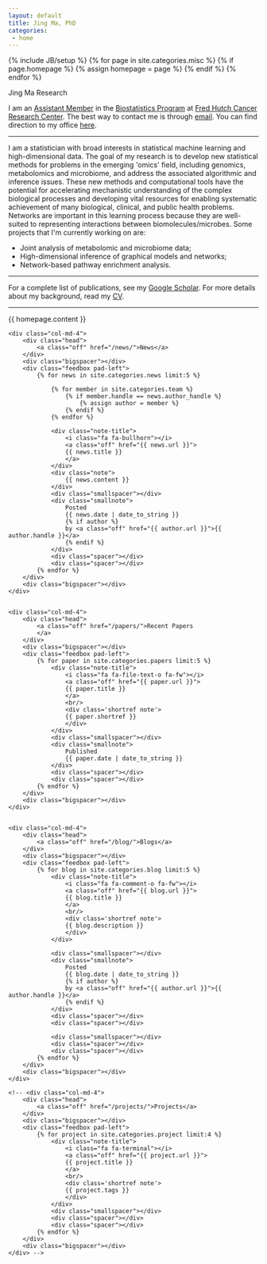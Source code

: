 ```yaml
---
layout: default
title: Jing Ma, PhD
categories:
 - home
---
```

{% include JB/setup %}
{% for page in site.categories.misc %}
{% if page.homepage %}
	{% assign homepage = page %}
{% endif %}
{% endfor %}

<div class="row">
	<div class="col-md-12">
		<div class="bigtitle logobox">
			Jing Ma Research
		</div>
	</div>	
</div> 


I am an [Assistant Member](http://www.fredhutch.org/en/labs/profiles/ma-jing.html) in the [Biostatistics Program](http://www.fredhutch.org/en/labs/phs/projects/biostats.html) at [Fred Hutch Cancer Research Center](http://www.fredhutch.org/en.html). 
The best way to contact me is through [email](/team/jingma). You can find direction to my office [here](assets/pdfs/team/ma-office.pdf).


<hr/>

<!--My primary research concerns estimation and inference from high-dimensional data, in particular to develop statistical machine learning methods to solve problems in genomics and microbiome.-->
I am a statistician with broad interests in statistical machine learning and high-dimensional data. The goal of my research is to develop new statistical methods for problems in the emerging 'omics' field, including genomics, metabolomics and microbiome, and address the associated algorithmic and inference issues. These new methods and computational tools have the potential for accelerating mechanistic understanding of the complex biological processes and developing vital resources for enabling systematic achievement of many biological, clinical, and public health problems.
Networks are important in this learning process because they are well-suited to representing interactions between biomolecules/microbes.
Some projects that I'm currently working on are:

* Joint analysis of metabolomic and microbiome data;
* High-dimensional inference of graphical models and networks;
* Network-based pathway enrichment analysis.

<hr/>

<!-- Before coming to the Hutch, I was a postdoctoral fellow at the University of Pennsylvania mentored by [Prof. Hongzhe Li](http://statgene.med.upenn.edu/) and [Prof. T. Tony Cai](http://www-stat.wharton.upenn.edu/~tcai/) from 2015-2017. I received my Ph.D. degree in Statistics in 2015 from the University of Michigan, under the supervision of [Prof. George Michailidis](http://www.stat.ufl.edu/personnel/Faculty%20Listing/index.html).
-->

For a complete list of publications, see my [Google Scholar](http://scholar.google.com/citations?user=TClZmdkAAAAJ). For more details about my background, read my [CV](/assets/pdfs/team/jingma-cv.pdf). 

<hr/>

<div class="row">
	<div class="col-md-12">
		<div class="head">
			{{ homepage.content }}
		</div>
	</div>				
</div>

<div class="row">
	
	<div class="col-md-4">
		<div class="head">
			<a class="off" href="/news/">News</a>
		</div>
		<div class="bigspacer"></div>
		<div class="feedbox pad-left">
			{% for news in site.categories.news limit:5 %}
			
				{% for member in site.categories.team %}
					{% if member.handle == news.author_handle %}
						{% assign author = member %}
					{% endif %}
				{% endfor %}		
				
				<div class="note-title">
					<i class="fa fa-bullhorn"></i>
					<a class="off" href="{{ news.url }}">
					{{ news.title }}
					</a>
				</div>
				<div class="note">
					{{ news.content }}
				</div>
				<div class="smallspacer"></div>
				<div class="smallnote">
					Posted
					{{ news.date | date_to_string }}
					{% if author %}
					by <a class="off" href="{{ author.url }}">{{ author.handle }}</a>
					{% endif %}						
				</div>
				<div class="spacer"></div>	
				<div class="spacer"></div>				
			{% endfor %}
		</div>
		<div class="bigspacer"></div>		
	</div>
	
	
	<div class="col-md-4">
		<div class="head">
			<a class="off" href="/papers/">Recent Papers
			</a>
		</div>
		<div class="bigspacer"></div>
		<div class="feedbox pad-left">		
			{% for paper in site.categories.papers limit:5 %}
				<div class="note-title">
					<i class="fa fa-file-text-o fa-fw"></i>
					<a class="off" href="{{ paper.url }}">
					{{ paper.title }}
					</a>
					<br/>
					<div class='shortref note'>
					{{ paper.shortref }}
					</div>
				</div>
				<div class="smallspacer"></div>
				<div class="smallnote">
					Published
					{{ paper.date | date_to_string }}
				</div>
				<div class="spacer"></div>	
				<div class="spacer"></div>				
			{% endfor %}
		</div>
		<div class="bigspacer"></div>		
	</div>
	

	<div class="col-md-4">
		<div class="head">
			<a class="off" href="/blog/">Blogs</a>
		</div>
		<div class="bigspacer"></div>
		<div class="feedbox pad-left">
			{% for blog in site.categories.blog limit:5 %}
				<div class="note-title">
					<i class="fa fa-comment-o fa-fw"></i>
					<a class="off" href="{{ blog.url }}">
					{{ blog.title }}
					</a>
					<br/>
					<div class='shortref note'>
					{{ blog.description }}
					</div>
				</div>
				
				<div class="smallspacer"></div>
				<div class="smallnote">
					Posted
					{{ blog.date | date_to_string }}
					{% if author %}
					by <a class="off" href="{{ author.url }}">{{ author.handle }}</a>
					{% endif %}						
				</div>
				<div class="spacer"></div>	
				<div class="spacer"></div>
				
				<div class="smallspacer"></div>
				<div class="spacer"></div>
				<div class="spacer"></div>
			{% endfor %}
		</div>
		<div class="bigspacer"></div>
	</div>
	
	<!-- <div class="col-md-4">
		<div class="head">
			<a class="off" href="/projects/">Projects</a>
		</div>
		<div class="bigspacer"></div>
		<div class="feedbox pad-left">
			{% for project in site.categories.project limit:4 %}
				<div class="note-title">
					<i class="fa fa-terminal"></i>
					<a class="off" href="{{ project.url }}">
					{{ project.title }}
					</a>
					<br/>
					<div class='shortref note'>
					{{ project.tags }}
					</div>
				</div>
				<div class="smallspacer"></div>
				<div class="spacer"></div>
				<div class="spacer"></div>
			{% endfor %}
		</div>
		<div class="bigspacer"></div>
	</div> -->


</div>

<div class="bigspacer"></div>

